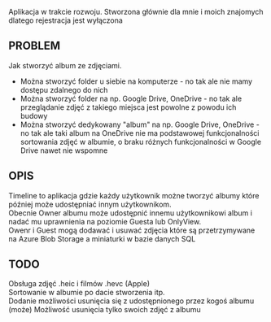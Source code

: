 Aplikacja w trakcie rozwoju. Stworzona głównie dla mnie i moich znajomych dlatego rejestracja jest wyłączona

## PROBLEM
Jak stworzyć album ze zdjęciami.
- Można stworzyć folder u siebie na komputerze - no tak ale nie mamy dostępu zdalnego do nich
- Można stworzyć folder na np. Google Drive, OneDrive - no tak ale przeglądanie zdjęć z takiego miejsca jest powolne z powodu ich budowy
- Można stworzyć dedykowany "album" na np. Google Drive, OneDrive - no tak ale taki album na OneDrive nie ma podstawowej funkcjonalności sortowania zdjęć w albumie, o braku różnych funkcjonalności w Google Drive nawet nie wspomne

## OPIS
Timeline to aplikacja gdzie każdy użytkownik możne tworzyć albumy które później może udostępniać innym użytkownikom.\
Obecnie Owner albumu może udostępnić innemu użytkownikowi album i nadać mu uprawnienia na poziomie Guesta lub OnlyView.\
Owenr i Guest mogą dodawać i usuwać zdjęcia które są przetrzymywane na Azure Blob Storage a miniaturki w bazie danych SQL

## TODO
Obsługa zdjęć .heic i filmów .hevc (Apple)\
Sortowanie w albumie po dacie stworzenia itp.\
Dodanie możliwości usunięcia się z udostępnionego przez kogoś albumu\
(może) Możliwość usunięcia tylko swoich zdjęć z albumu
